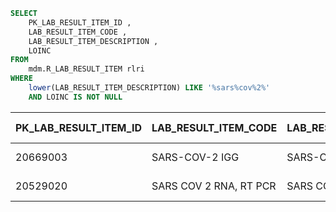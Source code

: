 ```sql
SELECT
	PK_LAB_RESULT_ITEM_ID ,
	LAB_RESULT_ITEM_CODE ,
	LAB_RESULT_ITEM_DESCRIPTION ,
	LOINC
FROM
	mdm.R_LAB_RESULT_ITEM rlri
WHERE
	lower(LAB_RESULT_ITEM_DESCRIPTION) LIKE '%sars%cov%2%'
	AND LOINC IS NOT NULL
```



| PK_LAB_RESULT_ITEM_ID | LAB_RESULT_ITEM_CODE   | LAB_RESULT_ITEM_DESCRIPTION | LOINC   | PDS mentions |
| --------------------- | ---------------------- | --------------------------- | ------- | -----------: |
| 20669003              | SARS-COV-2 IGG         | SARS-COV-2 IGG              | 94563-4 |          621 |
| 20529020              | SARS COV 2 RNA, RT PCR | SARS COV 2 RNA, RT PCR      | 94309-2 |            2 |


